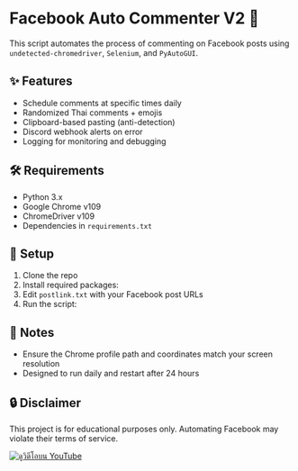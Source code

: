 # Facebook Auto Commenter V2 🚀

This script automates the process of commenting on Facebook posts using `undetected-chromedriver`, `Selenium`, and `PyAutoGUI`.

## ✨ Features
- Schedule comments at specific times daily
- Randomized Thai comments + emojis
- Clipboard-based pasting (anti-detection)
- Discord webhook alerts on error
- Logging for monitoring and debugging

## 🛠 Requirements
- Python 3.x
- Google Chrome v109
- ChromeDriver v109
- Dependencies in `requirements.txt`

## 🔧 Setup
1. Clone the repo
2. Install required packages:
3. Edit `postlink.txt` with your Facebook post URLs
4. Run the script:


## 🧠 Notes
- Ensure the Chrome profile path and coordinates match your screen resolution
- Designed to run daily and restart after 24 hours

## 🔒 Disclaimer
This project is for educational purposes only. Automating Facebook may violate their terms of service.

[![ดูวิดีโอบน YouTube](https://img.youtube.com/vi/Bo1zKf0OTT0/hqdefault.jpg)](https://youtu.be/Bo1zKf0OTT0)

